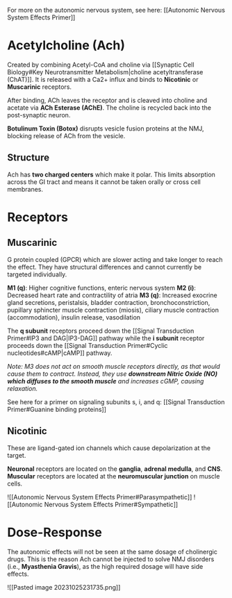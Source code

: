 For more on the autonomic nervous system, see here: [[Autonomic Nervous System Effects Primer]]
# Acetylcholine (Ach)
Created by combining Acetyl-CoA and choline via [[Synaptic Cell Biology#Key Neurotransmitter Metabolism|choline acetyltransferase (ChAT)]]. It is released with a Ca2+ influx and binds to **Nicotinic** or **Muscarinic** receptors. 

After binding, ACh leaves the receptor and is cleaved into choline and acetate via **ACh Esterase (AChE)**. The choline is recycled back into the post-synaptic neuron.

**Botulinum Toxin (Botox)** disrupts vesicle fusion proteins at the NMJ, blocking release of ACh from the vesicle.
## Structure
Ach has **two charged centers** which make it polar. This limits absorption across the GI tract and means it cannot be taken orally or cross cell membranes.
# Receptors
## Muscarinic
G protein coupled (GPCR) which are slower acting and take longer to reach the effect. They have structural differences and cannot currently be targeted individually.

**M1 (q)**: Higher cognitive functions, enteric nervous system
**M2 (i)**: Decreased heart rate and contractility of atria
**M3 (q)**: Increased exocrine gland secretions, peristalsis, bladder contraction, bronchoconstriction, pupillary sphincter muscle contraction (miosis), ciliary muscle contraction (accommodation), insulin release, vasodilation

The **q subunit** receptors proceed down the [[Signal Transduction Primer#IP3 and DAG|IP3-DAG]] pathway while the **i subunit** receptor proceeds down the [[Signal Transduction Primer#Cyclic nucleotides#cAMP|cAMP]] pathway.

*Note: M3 does not act on smooth muscle receptors directly, as that would cause them to contract. Instead, they use **downstream Nitric Oxide (NO) which diffuses to the smooth muscle** and increases cGMP, causing relaxation.*

See here for a primer on signaling subunits s, i, and q: [[Signal Transduction Primer#Guanine binding proteins]]
## Nicotinic
These are ligand-gated ion channels which cause depolarization at the target.

**Neuronal** receptors are located on the **ganglia**, **adrenal medulla**, and **CNS**.
**Muscular** receptors are located at the **neuromuscular junction** on muscle cells.

![[Autonomic Nervous System Effects Primer#Parasympathetic]]
![[Autonomic Nervous System Effects Primer#Sympathetic]]
# Dose-Response
The autonomic effects will not be seen at the same dosage of cholinergic drugs. This is the reason Ach cannot be injected to solve NMJ disorders (i.e., **Myasthenia Gravis**), as the high required dosage will have side effects.

![[Pasted image 20231025231735.png]]